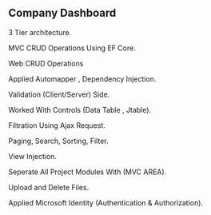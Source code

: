 ## Company Dashboard



3 Tier architecture.

MVC CRUD Operations Using EF Core.

Web CRUD Operations 

Applied Automapper , Dependency Injection.

Validation (Client/Server) Side.

Worked With Controls (Data Table , Jtable).

Filtration Using Ajax Request.

Paging, Search, Sorting, Filter.

View Injection.


Seperate All Project Modules With (MVC AREA).

Upload and Delete Files.


Applied Microsoft Identity (Authentication & Authorization).


